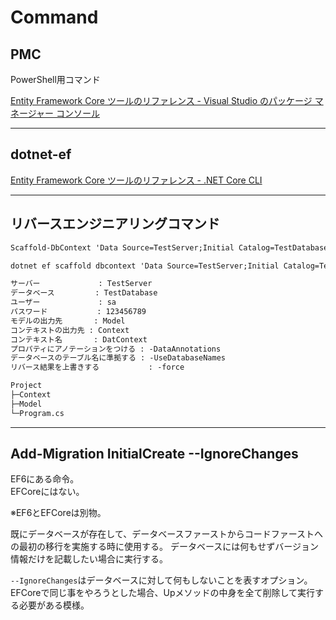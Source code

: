 # Command

## PMC

PowerShell用コマンド  

[Entity Framework Core ツールのリファレンス - Visual Studio のパッケージ マネージャー コンソール](https://learn.microsoft.com/ja-jp/ef/core/cli/powershell)  

---

## dotnet-ef

[Entity Framework Core ツールのリファレンス - .NET Core CLI](https://learn.microsoft.com/ja-jp/ef/core/cli/dotnet)  

---

## リバースエンジニアリングコマンド

``` txt : PMC
Scaffold-DbContext 'Data Source=TestServer;Initial Catalog=TestDatabase;User ID=sa;Password=123456789' Microsoft.EntityFrameworkCore.SqlServer -OutputDir Model -ContextDir Context -Context DatContext -DataAnnotations -UseDatabaseNames -Force
```

``` txt : dotnet-ef
dotnet ef scaffold dbcontext 'Data Source=TestServer;Initial Catalog=TestDatabase;User ID=sa;Password=123456789' Microsoft.EntityFrameworkCore.SqlServer -OutputDir Model -ContextDir Context -Context DatContext -DataAnnotations -UseDatabaseNames -Force
```

``` txt : コマンドの意味
サーバー             : TestServer
データベース         : TestDatabase
ユーザー             : sa
パスワード           : 123456789
モデルの出力先       : Model
コンテキストの出力先 : Context
コンテキスト名       : DatContext
プロパティにアノテーションをつける : -DataAnnotations
データベースのテーブル名に準拠する : -UseDatabaseNames
リバース結果を上書きする           : -force
```

``` txt : コマンド実行後のフォルダ構成
Project
├─Context
├─Model
└─Program.cs
```

---

## Add-Migration InitialCreate --IgnoreChanges

EF6にある命令。  
EFCoreにはない。  

※EF6とEFCoreは別物。  

既にデータベースが存在して、データベースファーストからコードファーストへの最初の移行を実施する時に使用する。
データベースには何もせずバージョン情報だけを記載したい場合に実行する。  

`--IgnoreChanges`はデータベースに対して何もしないことを表すオプション。  
EFCoreで同じ事をやろうとした場合、Upメソッドの中身を全て削除して実行する必要がある模様。  
